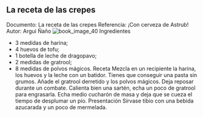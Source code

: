 ## La receta de las crepes
Documento: La receta de las crepes
Referencia: ¡Con cerveza de Astrub!
Autor: Argui Ñaño
![book_image_40](https://media.discordapp.net/attachments/1105643336989159555/1105648149223178240/40.jpg)
Ingredientes
- 3 medidas de harina;
- 4 huevos de tofu;
- 1 botella de leche de dragopavo;
- 2 medidas de gratrool;
- 8 medidas de polvos mágicos.
Receta
Mezcla en un recipiente la harina, los huevos y la leche con un batidor. Tienes que conseguir una pasta sin grumos. Añade el gratrool derretido y los polvos mágicos. Deja reposar durante un combate.
Calienta bien una sartén, echa un poco de gratrool para engrasarla. Echa medio cucharón de masa y deja que se cueza el tiempo de desplumar un pío.
Presentación
Sírvase tibio con una bebida azucarada y un poco de mermelada.
